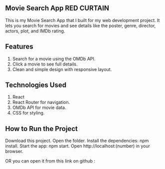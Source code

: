 Movie Search App
RED CURTAIN
---------------------------
This is my Movie Search App that I built for my web development project.
It lets you search for movies and see details like the poster, genre, director, actors, plot, and IMDb rating.

Features
---------------------------
1) Search for a movie using the OMDb API.
2) Click a movie to see full details.
3) Clean and simple design with responsive layout.

Technologies Used
----------------------------
1) React
2) React Router for navigation.
3) OMDb API for movie data.
4) CSS for styling.

How to Run the Project
----------------------------
Download this project.
Open the folder.
Install the dependencies: npm install.
Start the app: npm start.
Open http://localhost:(number) in your browser.
 
OR you can open it from this link on github : 